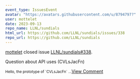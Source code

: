 ```yaml
---
event_type: IssuesEvent
avatar: "https://avatars.githubusercontent.com/u/8794797?"
user: mottelet
date: 2023-09-13
repo_name: LLNL/sundials
html_url: https://github.com/LLNL/sundials/issues/338
repo_url: https://github.com/LLNL/sundials
---
```


<a href='https://github.com/mottelet' target='_blank'>mottelet</a> closed issue <a href='https://github.com/LLNL/sundials/issues/338' target='_blank'>LLNL/sundials#338</a>.

<p>Question about API uses (CVLsJacFn)</p><small>Hello, the prototype of `CVLsJacFn`...</small><a href='https://github.com/LLNL/sundials/issues/338' target='_blank'>View Comment</a>